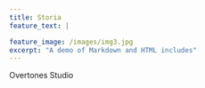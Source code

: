 ```yaml
---
title: Storia
feature_text: |

feature_image: /images/img3.jpg
excerpt: "A demo of Markdown and HTML includes"
---
```


Overtones Studio
